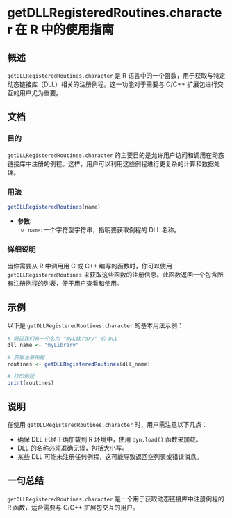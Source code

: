 <!--
Meta Description: # getDLLRegisteredRoutines.character 在 R 中的使用指南 ## 概述 `getDLLRegisteredRoutines.character` 是 R 语言中的一个函数，用于获取与特定动态链接库（DLL）相关的注册例程。这一功能对于需要与 C/C++ 扩展包进行...
Meta Keywords: getdllregisteredroutines, character, dll, name, mylibrary
-->

# getDLLRegisteredRoutines.character 在 R 中的使用指南

## 概述
`getDLLRegisteredRoutines.character` 是 R 语言中的一个函数，用于获取与特定动态链接库（DLL）相关的注册例程。这一功能对于需要与 C/C++ 扩展包进行交互的用户尤为重要。

## 文档
### 目的
`getDLLRegisteredRoutines.character` 的主要目的是允许用户访问和调用在动态链接库中注册的例程。这样，用户可以利用这些例程进行更复杂的计算和数据处理。

### 用法
```R
getDLLRegisteredRoutines(name)
```
- **参数**:
  - `name`: 一个字符型字符串，指明要获取例程的 DLL 名称。

### 详细说明
当你需要从 R 中调用用 C 或 C++ 编写的函数时，你可以使用 `getDLLRegisteredRoutines` 来获取这些函数的注册信息。此函数返回一个包含所有注册例程的列表，便于用户查看和使用。

## 示例
以下是 `getDLLRegisteredRoutines.character` 的基本用法示例：

```R
# 假设我们有一个名为 "myLibrary" 的 DLL
dll_name <- "myLibrary"

# 获取注册例程
routines <- getDLLRegisteredRoutines(dll_name)

# 打印例程
print(routines)
```

## 说明
在使用 `getDLLRegisteredRoutines.character` 时，用户需注意以下几点：
- 确保 DLL 已经正确加载到 R 环境中，使用 `dyn.load()` 函数来加载。
- DLL 的名称必须准确无误，包括大小写。
- 某些 DLL 可能未注册任何例程，这可能导致返回空列表或错误消息。

## 一句总结
`getDLLRegisteredRoutines.character` 是一个用于获取动态链接库中注册例程的 R 函数，适合需要与 C/C++ 扩展包交互的用户。